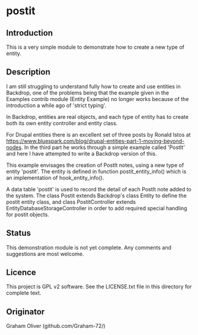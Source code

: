 # postit

## Introduction
This is a very simple module to demonstrate how to create a 
new type of entity. 

## Description
I am still struggling to understand fully how to create and use 
entities in Backdrop, one of the problems being that the example 
given in the Examples contrib module (Entity Example) no longer 
works because of the introduction a while ago of 'strict typing'.

In Backdrop, entities are real objects, and each type of entity has 
to create both its own entity controller and entity class.

For Drupal entities there is an excellent set of three posts by
Ronald Istos at 
https://www.bluespark.com/blog/drupal-entities-part-1-moving-beyond-nodes.
In the third part he works through a simple example called 'PostIt' and
here I have attempted to write a Backdrop version of this.

This example envisages the creation of PostIt notes, using a new type 
of entity 'postit'. The entity is defined in function 
postit_entity_info() which is an implementation of hook_entity_info().

A data table 'postit' is used to record the detail of each PostIt note
added to the system. The class Postit extends Backdrop's class Entity
to define the postit entity class, and class PostitController extends 
EntityDatabaseStorageController in order to add required special 
handling for postit objects.

## Status
This demonstration module is not yet complete. Any comments and 
suggestions are most welcome.

## Licence
This project is GPL v2 software. See the LICENSE.txt file in this
directory for complete text.

## Originator
Graham Oliver (github.com/Graham-72/)

